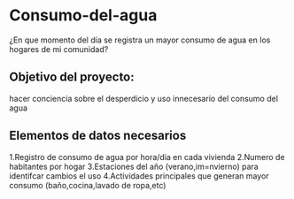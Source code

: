 # Consumo-del-agua
¿En que momento del día se registra un mayor consumo de agua en los hogares de mi comunidad?
## Objetivo del proyecto:
hacer conciencia sobre el desperdicio y uso innecesario del consumo del agua 
## Elementos de datos necesarios
1.Registro de consumo de agua por hora/dia en cada vivienda 
2.Numero de habitantes por hogar 
3.Estaciones del año (verano,im=nvierno) para identifcar cambios el uso 
4.Actividades principales que generan mayor consumo (baño,cocina,lavado de ropa,etc)
